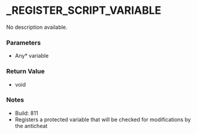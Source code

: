 # _REGISTER_SCRIPT_VARIABLE

No description available.

### Parameters
* Any* variable

### Return Value
* void

### Notes
* Build: 811
* Registers a protected variable that will be checked for modifications by the anticheat

